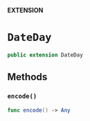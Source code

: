 **EXTENSION**

# `DateDay`
```swift
public extension DateDay
```

## Methods
### `encode()`

```swift
func encode() -> Any
```
